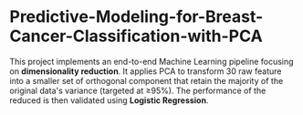 # Predictive-Modeling-for-Breast-Cancer-Classification-with-PCA
This project implements an end-to-end Machine Learning pipeline focusing on **dimensionality reduction**. It applies PCA to transform 30 raw feature into a smaller set of orthogonal component that retain the majority of the original data's variance (targeted at ≥95%). The performance of the reduced is then validated using **Logistic Regression**.
